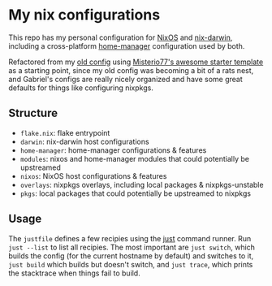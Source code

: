 # My nix configurations

This repo has my personal configuration for [NixOS](https://nixos.org) and [nix-darwin](https://github.com/LnL7/nix-darwin), including a cross-platform [home-manager](https://nix-community.github.io/home-manager/) configuration used by both.

Refactored from my [old config](https://github.com/yusefnapora/nixos-system-flake) using [Misterio77's awesome starter template](https://github.com/Misterio77/nix-starter-configs) as a starting point, since my old config was becoming a bit of a rats nest, and Gabriel's configs are really nicely organized and have some great defaults for things like configuring nixpkgs.

## Structure

- `flake.nix`: flake entrypoint
- `darwin`: nix-darwin host configurations
- `home-manager`: home-manager configurations & features
- `modules`: nixos and home-manager modules that could potentially be upstreamed
- `nixos`: NixOS host configurations & features
- `overlays`: nixpkgs overlays, including local packages & nixpkgs-unstable
- `pkgs`: local packages that could potentially be upstreamed to nixpkgs

## Usage

The `justfile` defines a few recipies using the [just](https://github.com/casey/just) command runner. Run `just --list` to list all recipies. The most important are `just switch`, which builds the config (for the current hostname by default) and switches to it, `just build` which builds but doesn't switch, and `just trace`, which prints the stacktrace when things fail to build.


